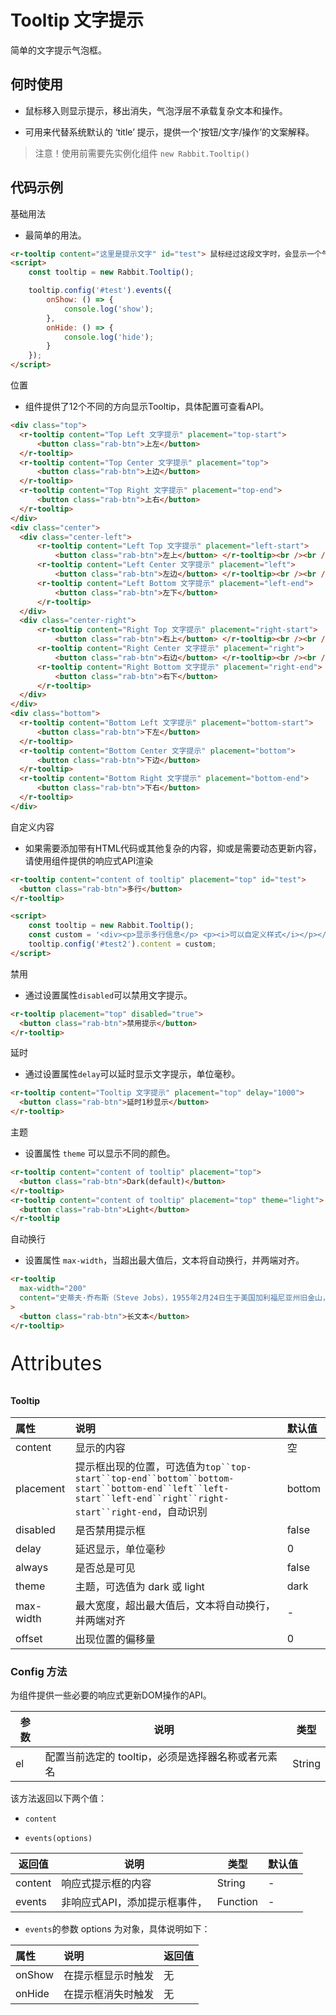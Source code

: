 # Tooltip 文字提示

简单的文字提示气泡框。

## 何时使用

- 鼠标移入则显示提示，移出消失，气泡浮层不承载复杂文本和操作。

- 可用来代替系统默认的 ‘title’ 提示，提供一个’按钮/文字/操作’的文案解释。

> 注意！使用前需要先实例化组件  `new Rabbit.Tooltip()`

## 代码示例

基础用法

- 最简单的用法。

```html
<r-tooltip content="这里是提示文字" id="test"> 鼠标经过这段文字时，会显示一个气泡框 </r-tooltip>
<script>
    const tooltip = new Rabbit.Tooltip();

    tooltip.config('#test').events({
        onShow: () => {
            console.log('show');
        },
        onHide: () => {
            console.log('hide');
        }
    });
</script>
```

位置

- 组件提供了12个不同的方向显示Tooltip，具体配置可查看API。

```html
<div class="top">
  <r-tooltip content="Top Left 文字提示" placement="top-start">
      <button class="rab-btn">上左</button>
  </r-tooltip>
  <r-tooltip content="Top Center 文字提示" placement="top">
      <button class="rab-btn">上边</button>
  </r-tooltip>
  <r-tooltip content="Top Right 文字提示" placement="top-end">
      <button class="rab-btn">上右</button>
  </r-tooltip>
</div>
<div class="center">
  <div class="center-left">
      <r-tooltip content="Left Top 文字提示" placement="left-start">
          <button class="rab-btn">左上</button> </r-tooltip><br /><br />
      <r-tooltip content="Left Center 文字提示" placement="left">
          <button class="rab-btn">左边</button> </r-tooltip><br /><br />
      <r-tooltip content="Left Bottom 文字提示" placement="left-end">
          <button class="rab-btn">左下</button>
      </r-tooltip>
  </div>
  <div class="center-right">
      <r-tooltip content="Right Top 文字提示" placement="right-start">
          <button class="rab-btn">右上</button> </r-tooltip><br /><br />
      <r-tooltip content="Right Center 文字提示" placement="right">
          <button class="rab-btn">右边</button> </r-tooltip><br /><br />
      <r-tooltip content="Right Bottom 文字提示" placement="right-end">
          <button class="rab-btn">右下</button>
      </r-tooltip>
  </div>
</div>
<div class="bottom">
  <r-tooltip content="Bottom Left 文字提示" placement="bottom-start">
      <button class="rab-btn">下左</button>
  </r-tooltip>
  <r-tooltip content="Bottom Center 文字提示" placement="bottom">
      <button class="rab-btn">下边</button>
  </r-tooltip>
  <r-tooltip content="Bottom Right 文字提示" placement="bottom-end">
      <button class="rab-btn">下右</button>
  </r-tooltip>
</div>
```

自定义内容 

- 如果需要添加带有HTML代码或其他复杂的内容，抑或是需要动态更新内容，请使用组件提供的响应式API渲染

```html
<r-tooltip content="content of tooltip" placement="top" id="test">
  <button class="rab-btn">多行</button>
</r-tooltip>

<script>
	const tooltip = new Rabbit.Tooltip();
    const custom = '<div><p>显示多行信息</p> <p><i>可以自定义样式</i></p></div>';
    tooltip.config('#test2').content = custom;
</script>
```

禁用

- 通过设置属性`disabled`可以禁用文字提示。

```html
<r-tooltip placement="top" disabled="true">
  <button class="rab-btn">禁用提示</button>
</r-tooltip>
```

延时

- 通过设置属性`delay`可以延时显示文字提示，单位毫秒。

```html
<r-tooltip content="Tooltip 文字提示" placement="top" delay="1000">
  <button class="rab-btn">延时1秒显示</button>
</r-tooltip>
```

主题

- 设置属性 `theme` 可以显示不同的颜色。

```html
<r-tooltip content="content of tooltip" placement="top">
  <button class="rab-btn">Dark(default)</button>
</r-tooltip>
<r-tooltip content="content of tooltip" placement="top" theme="light">
  <button class="rab-btn">Light</button>
</r-tooltip
```

自动换行

- 设置属性 `max-width`，当超出最大值后，文本将自动换行，并两端对齐。

```html
<r-tooltip
  max-width="200"
  content="史蒂夫·乔布斯（Steve Jobs），1955年2月24日生于美国加利福尼亚州旧金山，美国发明家、企业家、美国苹果公司联合创办人。"
>
  <button class="rab-btn">长文本</button>
</r-tooltip>
```

<p style="font-size: 32px">Attributes</p>

#### Tooltip

| 属性      | 说明                                                         | 默认值 |
| :-------- | :----------------------------------------------------------- | :----- |
| content   | 显示的内容                                                   | 空     |
| placement | 提示框出现的位置，可选值为`top``top-start``top-end``bottom``bottom-start``bottom-end``left``left-start``left-end``right``right-start``right-end`，自动识别 | bottom |
| disabled  | 是否禁用提示框                                               | false  |
| delay     | 延迟显示，单位毫秒                                           | 0      |
| always    | 是否总是可见                                                 | false  |
| theme     | 主题，可选值为 dark 或 light                                 | dark   |
| max-width | 最大宽度，超出最大值后，文本将自动换行，并两端对齐           | -      |
| offset    | 出现位置的偏移量                                             | 0      |

### Config  方法

为组件提供一些必要的响应式更新DOM操作的API。

| 参数 | 说明                                             | 类型   |
| ---- | ------------------------------------------------ | ------ |
| el   | 配置当前选定的 tooltip，必须是选择器名称或者元素名 | String |

该方法返回以下两个值：

- `content`

- `events(options)`

| 返回值  | 说明                          | 类型     | 默认值 |
| ------- | ----------------------------- | -------- | ------ |
| content | 响应式提示框的内容            | String   | -      |
| events  | 非响应式API，添加提示框事件， | Function | -      |

- `events`的参数 options 为对象，具体说明如下：

| 属性   | 说明               | 返回值 |
| :----- | :----------------- | :----- |
| onShow | 在提示框显示时触发 | 无     |
| onHide | 在提示框消失时触发 | 无     |
